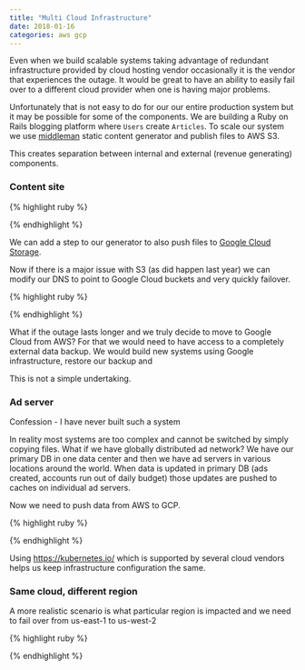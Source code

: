 ```yaml
---
title: "Multi Cloud Infrastructure"
date: 2018-01-16
categories: aws gcp
---
```


Even when we build scalable systems taking advantage of redundant infrastructure provided by cloud hosting vendor occasionally it is the vendor that experiences the outage.  It would be great to have an ability to easily fail over to a different cloud provider when one is having major problems.  

Unfortunately that is not easy to do for our our entire production system but it may be possible for some of the components.  We are building a Ruby on Rails blogging platform where `Users` create `Articles`.  To scale our system we use [middleman](https://github.com/middleman/middleman) static content generator and publish files to AWS S3.  

This creates separation between internal and external (revenue generating) components.  

### Content site

{% highlight ruby %}

{% endhighlight %}



We can add a step to our generator to also push files to [Google Cloud Storage](https://cloud.google.com/storage/).  

Now if there is a major issue with S3 (as did happen last year) we can modify our DNS to point to Google Cloud buckets and very quickly failover.  

{% highlight ruby %}

{% endhighlight %}

What if the outage lasts longer and we truly decide to move to Google Cloud from AWS?  For that we would need to have access to a completely external data backup.  We would build new systems using Google infrastructure, restore our backup and

This is not a simple undertaking.  

### Ad server

Confession - I have never built such a system

In reality most systems are too complex and cannot be switched by simply copying files.  What if we have globally distributed ad network?  We have our primary DB in one data center and then we have ad servers in various locations around the world.  When data is updated in primary DB (ads created, accounts run out of daily budget) those updates are pushed to caches on individual ad servers.  

Now we need to push data from AWS to GCP.  

{% highlight ruby %}

{% endhighlight %}

Using https://kubernetes.io/ which is supported by several cloud vendors helps us keep infrastructure configuration the same.  

### Same cloud, different region

A more realistic scenario is what particular region is impacted and we need to fail over from us-east-1 to us-west-2

{% highlight ruby %}

{% endhighlight %}
